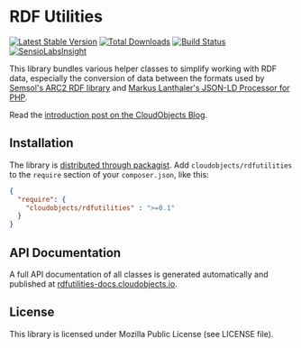 # RDF Utilities

[![Latest Stable Version](https://poser.pugx.org/cloudobjects/rdfutilities/v/stable)](https://packagist.org/packages/cloudobjects/rdfutilities) [![Total Downloads](https://poser.pugx.org/cloudobjects/sdk/downloads)](https://packagist.org/packages/cloudobjects/rdfutilities) [![Build Status](https://travis-ci.org/CloudObjects/RDFUtilities.svg?branch=master)](https://travis-ci.org/CloudObjects/RDFUtilities) [![SensioLabsInsight](https://insight.sensiolabs.com/projects/46a41162-afc7-4a6f-a797-dad28d15661d/mini.png)](https://insight.sensiolabs.com/projects/46a41162-afc7-4a6f-a797-dad28d15661d)

This library bundles various helper classes to simplify working with RDF data, especially the conversion of data between the formats used by [Semsol's ARC2 RDF library](https://packagist.org/packages/semsol/arc2) and [Markus Lanthaler's JSON-LD Processor for PHP](https://packagist.org/packages/ml/json-ld).

Read the [introduction post on the CloudObjects Blog](https://blog.cloudobjects.io/coding/opensource/2017/05/30/rdf-in-php/).

## Installation

The library is [distributed through packagist](https://packagist.org/packages/cloudobjects/rdfutilities). Add `cloudobjects/rdfutilities` to the `require` section of your `composer.json`, like this:

````json
{
  "require": {
    "cloudobjects/rdfutilities" : ">=0.1"
  }
}
````

## API Documentation

A full API documentation of all classes is generated automatically and published at [rdfutilities-docs.cloudobjects.io](https://rdfutilities-docs.cloudobjects.io/).

## License

This library is licensed under Mozilla Public License (see LICENSE file).